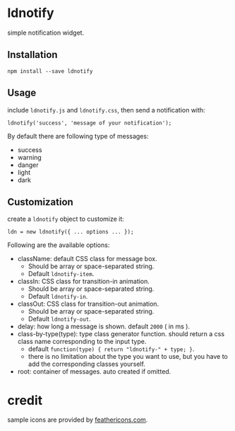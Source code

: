 # ldnotify

simple notification widget.


## Installation

    npm install --save ldnotify


## Usage

include `ldnotify.js` and `ldnotify.css`, then send a notification with:

    ldnotify('success', 'message of your notification');

By default there are following type of messages:

 - success
 - warning
 - danger
 - light
 - dark


## Customization

create a `ldnotify` object to customize it:

    ldn = new ldnotify({ ... options ... });


Following are the available options:

 - className: default CSS class for message box.
   - Should be array or space-separated string.
   - Default `ldnotify-item`.
 - classIn: CSS class for transition-in animation.
   - Should be array or space-separated string.
   - Default `ldnotify-in`.
 - classOut: CSS class for transition-out animation.
   - Should be array or space-separated string.
   - Default `ldnotify-out`.
 - delay: how long a message is shown. default `2000` ( in ms ).
 - class-by-type(type): type class generator function. should return a css class name corresponding to the input type.
   - default `function(type) { return "ldnotify-" + type; }`.
   - there is no limitation about the type you want to use, but you have to add the corresponding classes yourself. 
 - root: container of messages. auto created if omitted.


# credit

sample icons are provided by [feathericons.com](https://feathericons.com/).
